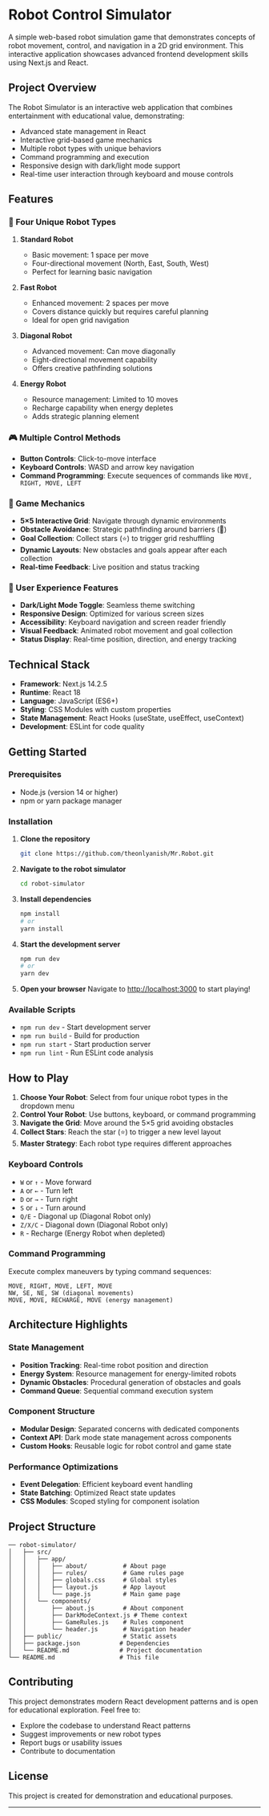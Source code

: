 # Robot Control Simulator

A simple web-based robot simulation game that demonstrates concepts of robot movement, control, and navigation in a 2D grid environment. This interactive application showcases advanced frontend development skills using Next.js and React.


## Project Overview

The Robot Simulator is an interactive web application that combines entertainment with educational value, demonstrating:
- Advanced state management in React
- Interactive grid-based game mechanics
- Multiple robot types with unique behaviors
- Command programming and execution
- Responsive design with dark/light mode support
- Real-time user interaction through keyboard and mouse controls

## Features

### 🤖 Four Unique Robot Types

1. **Standard Robot** 
   - Basic movement: 1 space per move
   - Four-directional movement (North, East, South, West)
   - Perfect for learning basic navigation

2. **Fast Robot** 
   - Enhanced movement: 2 spaces per move
   - Covers distance quickly but requires careful planning
   - Ideal for open grid navigation

3. **Diagonal Robot** 
   - Advanced movement: Can move diagonally
   - Eight-directional movement capability
   - Offers creative pathfinding solutions

4. **Energy Robot** 
   - Resource management: Limited to 10 moves
   - Recharge capability when energy depletes
   - Adds strategic planning element

### 🎮 Multiple Control Methods

- **Button Controls**: Click-to-move interface
- **Keyboard Controls**: WASD and arrow key navigation
- **Command Programming**: Execute sequences of commands like `MOVE, RIGHT, MOVE, LEFT`

### 🎯 Game Mechanics

- **5×5 Interactive Grid**: Navigate through dynamic environments
- **Obstacle Avoidance**: Strategic pathfinding around barriers (🚧)
- **Goal Collection**: Collect stars (⭐) to trigger grid reshuffling
- **Dynamic Layouts**: New obstacles and goals appear after each collection
- **Real-time Feedback**: Live position and status tracking

### 🎨 User Experience Features

- **Dark/Light Mode Toggle**: Seamless theme switching
- **Responsive Design**: Optimized for various screen sizes
- **Accessibility**: Keyboard navigation and screen reader friendly
- **Visual Feedback**: Animated robot movement and goal collection
- **Status Display**: Real-time position, direction, and energy tracking

## Technical Stack

- **Framework**: Next.js 14.2.5
- **Runtime**: React 18
- **Language**: JavaScript (ES6+)
- **Styling**: CSS Modules with custom properties
- **State Management**: React Hooks (useState, useEffect, useContext)
- **Development**: ESLint for code quality

## Getting Started

### Prerequisites

- Node.js (version 14 or higher)
- npm or yarn package manager

### Installation

1. **Clone the repository**
   ```bash
   git clone https://github.com/theonlyanish/Mr.Robot.git
   ```

2. **Navigate to the robot simulator**
   ```bash
   cd robot-simulator
   ```

3. **Install dependencies**
   ```bash
   npm install
   # or
   yarn install
   ```

4. **Start the development server**
   ```bash
   npm run dev
   # or
   yarn dev
   ```

5. **Open your browser**
   Navigate to [http://localhost:3000](http://localhost:3000) to start playing!

### Available Scripts

- `npm run dev` - Start development server
- `npm run build` - Build for production
- `npm run start` - Start production server
- `npm run lint` - Run ESLint code analysis

## How to Play

1. **Choose Your Robot**: Select from four unique robot types in the dropdown menu
2. **Control Your Robot**: Use buttons, keyboard, or command programming
3. **Navigate the Grid**: Move around the 5×5 grid avoiding obstacles
4. **Collect Stars**: Reach the star (⭐) to trigger a new level layout
5. **Master Strategy**: Each robot type requires different approaches

### Keyboard Controls

- `W` or `↑` - Move forward
- `A` or `←` - Turn left  
- `D` or `→` - Turn right
- `S` or `↓` - Turn around
- `Q/E` - Diagonal up (Diagonal Robot only)
- `Z/X/C` - Diagonal down (Diagonal Robot only)
- `R` - Recharge (Energy Robot when depleted)

### Command Programming

Execute complex maneuvers by typing command sequences:
```
MOVE, RIGHT, MOVE, LEFT, MOVE
NW, SE, NE, SW (diagonal movements)
MOVE, MOVE, RECHARGE, MOVE (energy management)
```

## Architecture Highlights

### State Management
- **Position Tracking**: Real-time robot position and direction
- **Energy System**: Resource management for energy-limited robots
- **Dynamic Obstacles**: Procedural generation of obstacles and goals
- **Command Queue**: Sequential command execution system

### Component Structure
- **Modular Design**: Separated concerns with dedicated components
- **Context API**: Dark mode state management across components
- **Custom Hooks**: Reusable logic for robot control and game state

### Performance Optimizations
- **Event Delegation**: Efficient keyboard event handling
- **State Batching**: Optimized React state updates
- **CSS Modules**: Scoped styling for component isolation

## Project Structure

```
── robot-simulator/
│   ├── src/
│   │   ├── app/
│   │   │   ├── about/          # About page
│   │   │   ├── rules/          # Game rules page
│   │   │   ├── globals.css     # Global styles
│   │   │   ├── layout.js       # App layout
│   │   │   └── page.js         # Main game page
│   │   └── components/
│   │       ├── about.js        # About component
│   │       ├── DarkModeContext.js # Theme context
│   │       ├── GameRules.js    # Rules component
│   │       └── header.js       # Navigation header
│   ├── public/                 # Static assets
│   ├── package.json           # Dependencies
│   └── README.md              # Project documentation
└── README.md                  # This file
```

## Contributing

This project demonstrates modern React development patterns and is open for educational exploration. Feel free to:

- Explore the codebase to understand React patterns
- Suggest improvements or new robot types
- Report bugs or usability issues
- Contribute to documentation

## License

This project is created for demonstration and educational purposes.

---

